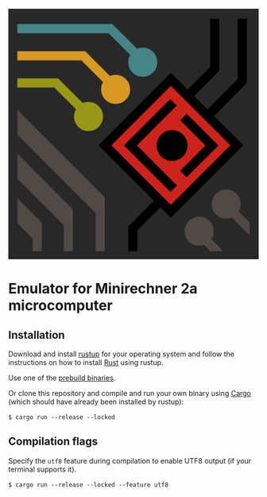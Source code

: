 ![logo](/static/logo.png)
# Emulator for Minirechner 2a microcomputer

## Installation

Download and install [rustup](https://rustup.rs/) for your operating system and follow the instructions on how to install [Rust](https://www.rust-lang.org/) using rustup.

Use one of the [prebuild binaries](https://v4.git.tammena.rocks/2a-emulator/2a-emulator/releases).

Or clone this repository and compile and run your own binary using [Cargo](https://github.com/rust-lang/cargo) (which should have already been installed by rustup):
```console
$ cargo run --release --locked
```

## Compilation flags

Specify the `utf8` feature during compilation to enable UTF8 output (if your terminal supports it).
```console
$ cargo run --release --locked --feature utf8
```
